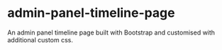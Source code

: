 # admin-panel-timeline-page
An admin panel timeline page built with Bootstrap and customised with additional custom css.  
